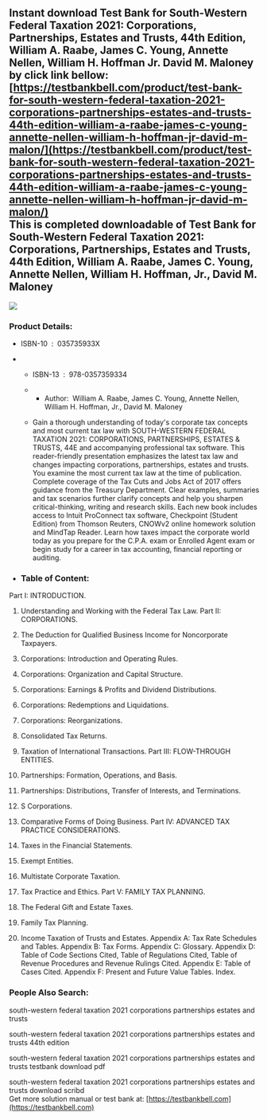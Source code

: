 Instant download **Test Bank for South-Western Federal Taxation 2021: Corporations, Partnerships, Estates and Trusts, 44th Edition, William A. Raabe, James C. Young, Annette Nellen, William H. Hoffman Jr. David M. Maloney** by click link bellow:  
[https://testbankbell.com/product/test-bank-for-south-western-federal-taxation-2021-corporations-partnerships-estates-and-trusts-44th-edition-william-a-raabe-james-c-young-annette-nellen-william-h-hoffman-jr-david-m-malon/](https://testbankbell.com/product/test-bank-for-south-western-federal-taxation-2021-corporations-partnerships-estates-and-trusts-44th-edition-william-a-raabe-james-c-young-annette-nellen-william-h-hoffman-jr-david-m-malon/)  
This is completed downloadable of Test Bank for South-Western Federal Taxation 2021: Corporations, Partnerships, Estates and Trusts, 44th Edition, William A. Raabe, James C. Young, Annette Nellen, William H. Hoffman, Jr., David M. Maloney
----------------------------------------------------------------------------------------------------------------------------------------------------------------------------------------------------------------------------------------------


![](https://testbankbell.com/wp-content/uploads/2023/05/9780357359334_TestBank-1-1.jpg)
### Product Details:


* ISBN-10 ‏ : ‎ 035735933X
* * ISBN-13 ‏ : ‎ 978-0357359334
  * * Author:  William A. Raabe, James C. Young, Annette Nellen, William H. Hoffman, Jr., David M. Maloney
   
  * Gain a thorough understanding of today's corporate tax concepts and most current tax law with SOUTH-WESTERN FEDERAL TAXATION 2021: CORPORATIONS, PARTNERSHIPS, ESTATES & TRUSTS, 44E and accompanying professional tax software. This reader-friendly presentation emphasizes the latest tax law and changes impacting corporations, partnerships, estates and trusts. You examine the most current tax law at the time of publication. Complete coverage of the Tax Cuts and Jobs Act of 2017 offers guidance from the Treasury Department. Clear examples, summaries and tax scenarios further clarify concepts and help you sharpen critical-thinking, writing and research skills. Each new book includes access to Intuit ProConnect tax software, Checkpoint (Student Edition) from Thomson Reuters, CNOWv2 online homework solution and MindTap Reader. Learn how taxes impact the corporate world today as you prepare for the C.P.A. exam or Enrolled Agent exam or begin study for a career in tax accounting, financial reporting or auditing.
 
* ### Table of Content:

Part I: INTRODUCTION.


1. Understanding and Working with the Federal Tax Law. Part II: CORPORATIONS.

2. The Deduction for Qualified Business Income for Noncorporate Taxpayers.

3. Corporations: Introduction and Operating Rules.

4. Corporations: Organization and Capital Structure.

5. Corporations: Earnings & Profits and Dividend Distributions.

6. Corporations: Redemptions and Liquidations.

7. Corporations: Reorganizations.

8. Consolidated Tax Returns.

9. Taxation of International Transactions. Part III: FLOW-THROUGH ENTITIES.

10. Partnerships: Formation, Operations, and Basis.

11. Partnerships: Distributions, Transfer of Interests, and Terminations.

12. S Corporations.

13. Comparative Forms of Doing Business. Part IV: ADVANCED TAX PRACTICE CONSIDERATIONS.

14. Taxes in the Financial Statements.

15. Exempt Entities.

16. Multistate Corporate Taxation.

17. Tax Practice and Ethics. Part V: FAMILY TAX PLANNING.

18. The Federal Gift and Estate Taxes.

19. Family Tax Planning.

20. Income Taxation of Trusts and Estates. Appendix A: Tax Rate Schedules and Tables. Appendix B: Tax Forms. Appendix C: Glossary. Appendix D: Table of Code Sections Cited, Table of Regulations Cited, Table of Revenue Procedures and Revenue Rulings Cited. Appendix E: Table of Cases Cited. Appendix F: Present and Future Value Tables. Index.


 ### People Also Search:


 south-western federal taxation 2021 corporations partnerships estates and trusts

 south-western federal taxation 2021 corporations partnerships estates and trusts 44th edition

 south-western federal taxation 2021 corporations partnerships estates and trusts testbank download pdf

 south-western federal taxation 2021 corporations partnerships estates and trusts download scribd  
  Get more solution manual or test bank at: [https://testbankbell.com](https://testbankbell.com)
